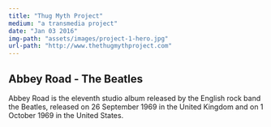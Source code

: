 ```yaml
---
title: "Thug Myth Project"
medium: "a transmedia project"
date: "Jan 03 2016"
img-path: "assets/images/project-1-hero.jpg"
url-path: "http://www.thethugmythproject.com"
---
```


## Abbey Road - The Beatles

Abbey Road is the eleventh studio album released by the English rock band the Beatles, released on 26 September 1969 in the United Kingdom and on 1 October 1969 in the United States.